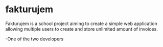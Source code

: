 fakturujem
==========

Fakturujem is a school project aiming to create a simple web application
allowing multiple users to create and store unlimited amount of invoices.

-One of the two developers
